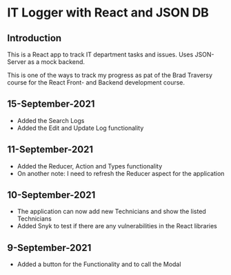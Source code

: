 
# IT Logger with React and JSON DB

## Introduction
This is a React app to track IT department tasks and issues. Uses JSON-Server as a mock backend.

This is one of the ways to track my progress as pat of the Brad Traversy course for the React Front- and Backend development course. 


## 15-September-2021
- Added the Search Logs
- Added the Edit and Update Log functionality

## 11-September-2021
- Added the Reducer, Action and Types functionality
- On another note: I need to refresh the Reducer aspect for the application

## 10-September-2021
- The application can now add new Technicians and show the listed Technicians
- Added Snyk to test if there are any vulnerabilities in the React libraries

## 9-September-2021
- Added a button for the Functionality and to call the Modal